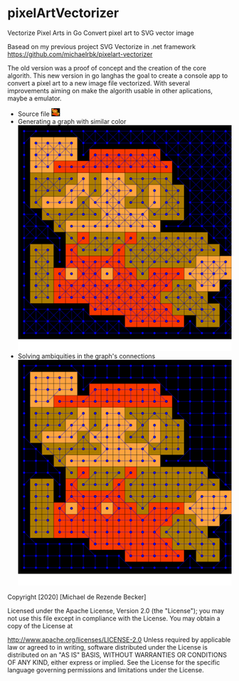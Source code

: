 # pixelArtVectorizer
Vectorize Pixel Arts in Go
Convert pixel art to SVG vector image

Basead on my previous project SVG Vectorize in .net framework https://github.com/michaelrbk/pixelart-vectorizer

The old version was a proof of concept and the creation of the core algorith. This new version in go langhas the goal to create a console app to convert a pixel art to a new image file vectorized. With several improvements aiming on make the algorith usable in other aplications, maybe a emulator.


* Source file
![source](./results/0.source.png)
* Generating a graph with similar color
![genGraph](./results/1.genGraph.svg)
* Solving ambiquities in the graph's connections 
![solveAmbiguities](./results/2.solveAmbiguities.svg)


Copyright [2020] [Michael de Rezende Becker]

Licensed under the Apache License, Version 2.0 (the "License"); you may not use this file except in compliance with the License. You may obtain a copy of the License at

http://www.apache.org/licenses/LICENSE-2.0
Unless required by applicable law or agreed to in writing, software distributed under the License is distributed on an "AS IS" BASIS, WITHOUT WARRANTIES OR CONDITIONS OF ANY KIND, either express or implied. See the License for the specific language governing permissions and limitations under the License.
